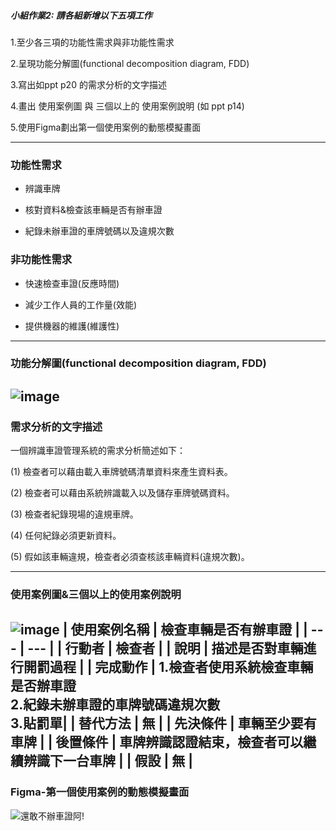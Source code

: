 ##### 小組作業2: 請各組新增以下五項工作
1.至少各三項的功能性需求與非功能性需求

2.呈現功能分解圖(functional decomposition diagram, FDD)

3.寫出如ppt p20 的需求分析的文字描述

4.畫出 使用案例圖 與 三個以上的 使用案例說明 (如 ppt p14)

5.使用Figma劃出第一個使用案例的動態模擬畫面

---
### 功能性需求
* 辨識車牌 

* 核對資料&檢查該車輛是否有辦車證

* 紀錄未辦車證的車牌號碼以及違規次數
### 非功能性需求
* 快速檢查車證(反應時間)

* 減少工作人員的工作量(效能)

* 提供機器的維護(維護性)

---
### 功能分解圖(functional decomposition diagram, FDD)

![image](https://user-images.githubusercontent.com/113968695/197147049-73513a55-b4cb-40ca-9a8b-5620bf024d72.png)
---
### 需求分析的文字描述
一個辨識車證管理系統的需求分析簡述如下：

(1) 檢查者可以藉由載入車牌號碼清單資料來產生資料表。

(2) 檢查者可以藉由系統辨識載入以及儲存車牌號碼資料。

(3) 檢查者紀錄現場的違規車牌。

(4) 任何紀錄必須更新資料。

(5) 假如該車輛違規，檢查者必須查核該車輛資料(違規次數)。

---
### 使用案例圖&三個以上的使用案例說明
![image]()
| 使用案例名稱 | 檢查車輛是否有辦車證 |
| --- | --- |
| 行動者 | 檢查者 |
| 說明 | 描述是否對車輛進行開罰過程 |
| 完成動作 | 1.檢查者使用系統檢查車輛是否辦車證<br>2.紀錄未辦車證的車牌號碼違規次數<br>3.貼罰單|
| 替代方法 | 無 |
| 先決條件 | 車輛至少要有車牌 |
| 後置條件 | 車牌辨識認證結束，檢查者可以繼續辨識下一台車牌 |
| 假設 | 無 |
---
### Figma-第一個使用案例的動態模擬畫面

![還敢不辦車證阿!](https://user-images.githubusercontent.com/113971438/197529889-374582d4-97f9-4dbe-bbb4-b4c51ed0b1c7.png)
